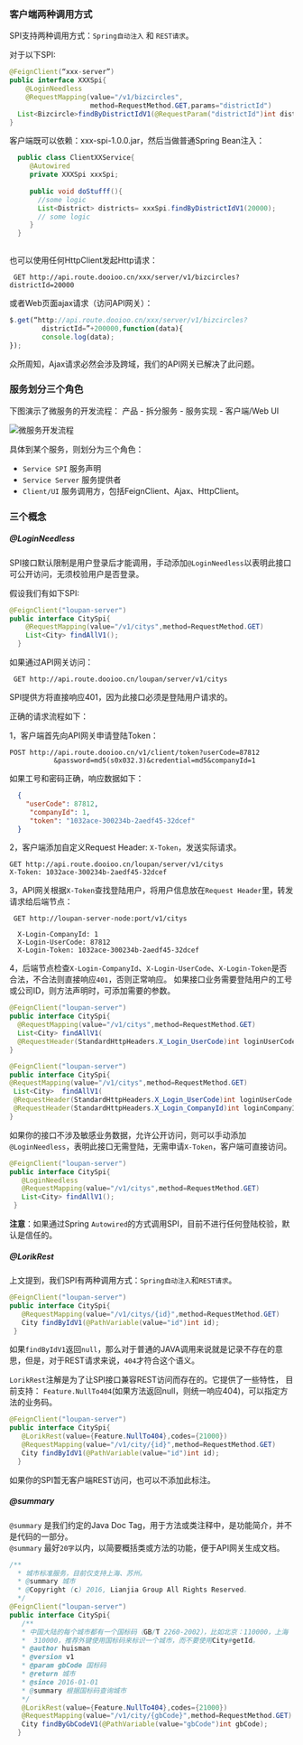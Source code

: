 <!-- toc -->
### 客户端两种调用方式
SPI支持两种调用方式：`Spring自动注入` 和 `REST请求`。  

对于以下SPI:
``` java
@FeignClient(“xxx-server”)
public interface XXXSpi{
    @LoginNeedless
    @RequestMapping(value="/v1/bizcircles",
    				method=RequestMethod.GET,params="districtId")
  List<Bizcircle>findByDistrictIdV1(@RequestParam("districtId")int districtId);
}
```

客户端既可以依赖：xxx-spi-1.0.0.jar，然后当做普通Spring Bean注入：

```java
  public class ClientXXService{
     @Autowired
     private XXXSpi xxxSpi;
     
     public void doStufff(){
       //some logic
       List<District> districts= xxxSpi.findByDistrictIdV1(20000);
       // some logic
     }
  }
  
```

也可以使用任何HttpClient发起Http请求：
```
 GET http://api.route.dooioo.cn/xxx/server/v1/bizcircles?districtId=20000
```

或者Web页面ajax请求（访问API网关）：  

``` javascript
$.get(“http://api.route.dooioo.cn/xxx/server/v1/bizcircles?
		districtId=”+200000,function(data){
		console.log(data);
});
```

众所周知，Ajax请求必然会涉及跨域，我们的API网关已解决了此问题。


### 服务划分三个角色
下图演示了微服务的开发流程： 产品 - 拆分服务 - 服务实现 - 客户端/Web UI

![微服务开发流程]({{imagePath}}/parts/chapter2/images/service-dev.png)

具体到某个服务，则划分为三个角色：

*   `Service SPI` 服务声明
*   `Service Server`  服务提供者
*   `Client/UI` 服务调用方，包括FeignClient、Ajax、HttpClient。

###  三个概念
##### @LoginNeedless 
SPI接口默认限制是用户登录后才能调用，手动添加```@LoginNeedless```以表明此接口可公开访问，无须校验用户是否登录。

假设我们有如下SPI:
```java
@FeignClient("loupan-server")
public interface CitySpi{
    @RequestMapping(value="/v1/citys",method=RequestMethod.GET)
    List<City> findAllV1();
  }
```
如果通过API网关访问： 

 ```
  GET http://api.route.dooioo.cn/loupan/server/v1/citys
 ```

SPI提供方将直接响应401，因为此接口必须是登陆用户请求的。

正确的请求流程如下：

1，客户端首先向API网关申请登陆Token： 
 
 ``` http
 POST http://api.route.dooioo.cn/v1/client/token?userCode=87812
 			&password=md5(s0x032.3)&credential=md5&companyId=1
```
  
  如果工号和密码正确，响应数据如下：
  ``` json
    {
      "userCode": 87812,
       "companyId": 1,
       "token": "1032ace-300234b-2aedf45-32dcef"
    }
  ```
2，客户端添加自定义Request Header: `X-Token`，发送实际请求。  

``` http
GET http://api.route.dooioo.cn/loupan/server/v1/citys  
X-Token: 1032ace-300234b-2aedf45-32dcef
```
3，API网关根据`X-Token`查找登陆用户，将用户信息放在`Request Header`里，转发请求给后端节点：
 ```
  GET http://loupan-server-node:port/v1/citys
 ```
 ```http
   X-Login-CompanyId: 1
   X-Login-UserCode: 87812
   X-Login-Token: 1032ace-300234b-2aedf45-32dcef
 ```
 4，后端节点检查`X-Login-CompanyId`、`X-Login-UserCode`、`X-Login-Token`是否合法，不合法则直接响应`401`，否则正常响应。
  如果接口业务需要登陆用户的工号或公司ID，则方法声明时，可添加需要的参数。
  ```java 
@FeignClient("loupan-server")
public interface CitySpi{
    @RequestMapping(value="/v1/citys",method=RequestMethod.GET)
    List<City> findAllV1(
    @RequestHeader(StandardHttpHeaders.X_Login_UserCode)int loginUserCode);
  }
  
@FeignClient("loupan-server")
public interface CitySpi{
  @RequestMapping(value="/v1/citys",method=RequestMethod.GET)
   List<City>  findAllV1(
   @RequestHeader(StandardHttpHeaders.X_Login_UserCode)int loginUserCode,
   @RequestHeader(StandardHttpHeaders.X_Login_CompanyId)int loginCompanyId);
  }
  ```
 
 如果你的接口不涉及敏感业务数据，允许公开访问，则可以手动添加`@LoginNeedless`，表明此接口无需登陆，无需申请`X-Token`，客户端可直接访问。
 
 ```java
 @FeignClient("loupan-server")
public interface CitySpi{
    @LoginNeedless
    @RequestMapping(value="/v1/citys",method=RequestMethod.GET)
    List<City> findAllV1();
  }
 ```
 
**注意**：如果通过Spring ```Autowired```的方式调用SPI，目前不进行任何登陆校验，默认是信任的。 

##### @LorikRest
上文提到，我们SPI有两种调用方式：`Spring自动注入`和`REST请求`。
 ```java
 @FeignClient("loupan-server")
public interface CitySpi{
    @RequestMapping(value="/v1/citys/{id}",method=RequestMethod.GET)
    City findByIdV1(@PathVariable(value="id")int id);
  }
 ```
   
如果```findByIdV1```返回`null`，那么对于普通的JAVA调用来说就是记录不存在的意思，但是，对于REST请求来说，`404`才符合这个语义。

`LorikRest`注解是为了让SPI接口兼容REST访问而存在的。它提供了一些特性，
目前支持： `Feature.NullTo404`(如果方法返回null，则统一响应404)，可以指定方法的业务码。

```java
@FeignClient("loupan-server")
public interface CitySpi{
   @LorikRest(value={Feature.NullTo404},codes={21000})
   @RequestMapping(value="/v1/city/{id}",method=RequestMethod.GET)
   City findByIdV1(@PathVariable(value="id")int id);
  }
```

如果你的SPI暂无客户端REST访问，也可以不添加此标注。


##### @summary
`@summary` 是我们约定的Java Doc Tag，用于方法或类注释中，是功能简介，并不是代码的一部分。  
`@summary` 最好`20字`以内，以简要概括类或方法的功能，便于API网关生成文档。

``` java
/**
  * 城市标准服务，目前仅支持上海、苏州。
  * @summary 城市
  * @Copyright (c) 2016, Lianjia Group All Rights Reserved.
  */
@FeignClient("loupan-server")
public interface CitySpi{
   /**
   * 中国大陆的每个城市都有一个国标码（GB/T 2260-2002），比如北京：110000，上海
   *  310000，推荐外键使用国标码来标识一个城市，而不要使用City#getId。
   * @author huisman
   * @version v1
   * @param gbCode 国标码
   * @return 城市
   * @since 2016-01-01
   * @summary 根据国标码查询城市
   */
   @LorikRest(value={Feature.NullTo404},codes={21000})
   @RequestMapping(value="/v1/city/{gbCode}",method=RequestMethod.GET)
   City findByGbCodeV1(@PathVariable(value="gbCode")int gbCode);
  }
```




 






